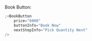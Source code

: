 Book Button:

```js
;<BookButton
	price="6000"
	buttonInfo="Book Now"
	nextStepInfo="Pick Quantity Next"
/>
```
